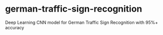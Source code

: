 # german-traffic-sign-recognition
Deep Learning CNN model for German Traffic Sign Recognition with 95%+ accuracy
